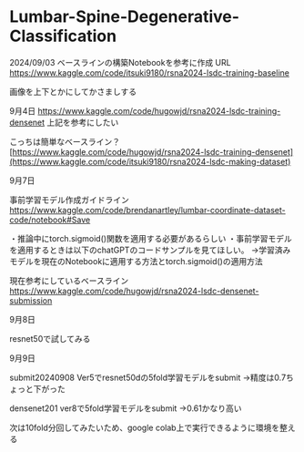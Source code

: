 # Lumbar-Spine-Degenerative-Classification

2024/09/03 
ベースラインの構築Notebookを参考に作成
URL
https://www.kaggle.com/code/itsuki9180/rsna2024-lsdc-training-baseline

画像を上下とかにしてかさましする

9月4日
https://www.kaggle.com/code/hugowjd/rsna2024-lsdc-training-densenet
上記を参考にしたい

こっちは簡単なベースライン？
[https://www.kaggle.com/code/hugowjd/rsna2024-lsdc-training-densenet](https://www.kaggle.com/code/itsuki9180/rsna2024-lsdc-making-dataset)

9月7日



事前学習モデル作成ガイドライン
https://www.kaggle.com/code/brendanartley/lumbar-coordinate-dataset-code/notebook#Save

・推論中にtorch.sigmoid()関数を適用する必要があるらしい
・事前学習モデルを適用するときは以下のchatGPTのコードサンプルを見てほしい。
→学習済みモデルを現在のNotebookに適用する方法とtorch.sigmoid()の適用方法

現在参考にしているベースライン
https://www.kaggle.com/code/hugowjd/rsna2024-lsdc-densenet-submission


9月8日


resnet50で試してみる

9月9日

submit20240908 Ver5でresnet50dの5fold学習モデルをsubmit
→精度は0.7ちょっと下がった

densenet201 ver8で5fold学習モデルをsubmit
→0.61かなり高い

次は10fold分回してみたいため、google colab上で実行できるように環境を整える
